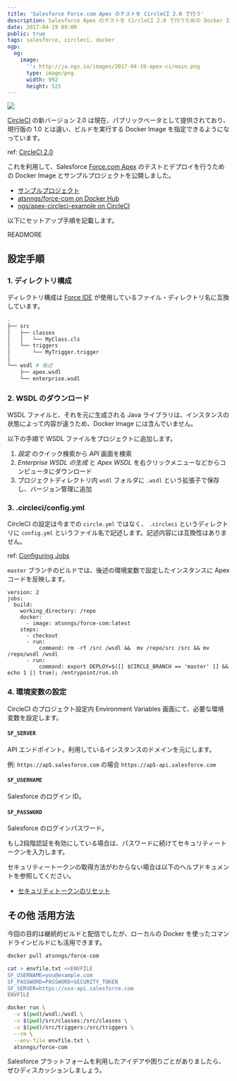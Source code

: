 ```yaml
---
title: 'Salesforce Force.com Apex のテストを CircleCI 2.0 で行う'
description: Salesforce Apex のテストを CircleCI 2.0 で行うための Docker Image とサンプルプロジェクトを公開しました。
date: 2017-04-19 09:00
public: true
tags: salesforce, circleci, docker
ogp:
  og:
    image:
      '': http://ja.ngs.io/images/2017-04-19-apex-ci/main.png
      type: image/png
      width: 992
      height: 525
---
```


![](2017-04-19-apex-ci/main.png)

[CircleCI] の新バージョン 2.0 は現在、パブリックベータとして提供されており、現行版の 1.0 とは違い、ビルドを実行する Docker Image を指定できるようになっています。

ref: [CircleCI 2.0](https://circleci.com/beta-access/)

これを利用して、Salesforce [Force.com Apex] のテストとデプロイを行うための Docker Image とサンプルプロジェクトを公開しました。

- [サンプルプロジェクト](https://github.com/ngs/apex-circleci-example)
- [atsnngs/force-com on Docker Hub](https://hub.docker.com/r/atsnngs/force-com/)
- [ngs/apex-circleci-example on CircleCI](https://circleci.com/gh/ngs/apex-circleci-example)

以下にセットアップ手順を記載します。

READMORE

## 設定手順

### 1. ディレクトリ構成

ディレクトリ構成は [Force IDE] が使用しているファイル・ディレクトリ名に互換しています。

```sh
.
├── src
│   ├── classes
│   │   └── MyClass.cls
│   └── triggers
│       └── MyTrigger.trigger
│
└── wsdl # 後述
    ├── apex.wsdl
    └── enterprise.wsdl
```


### 2. WSDL のダウンロード

WSDL ファイルと、それを元に生成される Java ライブラリは、インスタンスの状態によって内容が違うため、Docker Image には含んでいません。

以下の手順で WSDL ファイルをプロジェクトに追加します。

1. _設定_ のクイック検索から _API_ 画面を検索
2. _Enterprise WSDL の生成_ と _Apex WSDL_ を右クリックメニューなどからコンピュータにダウンロード
3. プロジェクトディレクトリ内 `wsdl` フォルダに `.wsdl` という拡張子で保存し、バージョン管理に追加

### 3. .circleci/config.yml

CircleCI の設定は今までの `circle.yml` ではなく、 `.circleci` というディレクトリに `config.yml` というファイル名で記述します。記述内容には互換性はありません。

ref: [Configuring Jobs](https://circleci.com/docs/2.0/executor-types/)

`master` ブランチのビルドでは、後述の環境変数で設定したインスタンスに Apex コードを反映します。

```
version: 2
jobs:
  build:
    working_directory: /repo
    docker:
      - image: atsnngs/force-com:latest
    steps:
      - checkout
      - run:
          command: rm -rf /src /wsdl &&  mv /repo/src /src && mv /repo/wsdl /wsdl
      - run:
          command: export DEPLOY=$([[ $CIRCLE_BRANCH == 'master' ]] && echo 1 || true); /entrypoint/run.sh
```

### 4. 環境変数の設定

CircleCI のプロジェクト設定内 Environment Variables 画面にて、必要な環境変数を設定します。
#### `SF_SERVER`

API エンドポイント。利用しているインスタンスのドメインを元にします。

例: `https://ap5.salesforce.com` の場合 `https://ap5-api.salesforce.com`

#### `SF_USERNAME`

Salesforce のログイン ID。

#### `SF_PASSWORD`

Salesforce のログインパスワード。

もし2段階認証を有効にしている場合は、パスワードに続けてセキュリティートークンを入力します。

セキュリティートークンの取得方法がわからない場合は以下のヘルプドキュメントを参照してください。

- [セキュリティトークンのリセット](http://sforce.co/2eDfIwC)

## その他 活用方法

今回の目的は継続的ビルドと配信でしたが、ローカルの Docker を使ったコマンドラインビルドにも活用できます。

```sh
docker pull atsnngs/force-com

cat > envfile.txt <<ENVFILE
SF_USERNAME=you@example.com
SF_PASSWORD=PASSWORD+SECURITY_TOKEN
SF_SERVER=https://xxx-api.salesforce.com
ENVFILE

docker run \
  -v $(pwd)/wsdl:/wsdl \
  -v $(pwd)/src/classes:/src/classes \
  -v $(pwd)/src/triggers:/src/triggers \
  --rm \
  --env-file envfile.txt \
  atsnngs/force-com
```

Salesforce プラットフォームを利用したアイデアや困りごとがありましたら、ぜひディスカッションしましょう。

[Force IDE]: https://developer.salesforce.com/page/JP:Force.com_IDE
[CircleCI]: https://circleci.com/
[Force.com Apex]: https://developer.salesforce.com/page/JP:An_Introduction_to_Apex
